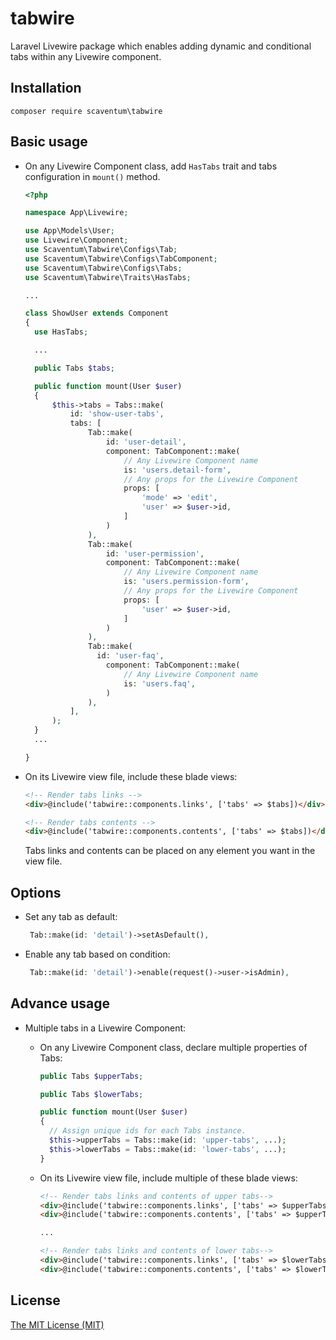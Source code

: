 # tabwire

Laravel Livewire package which enables adding dynamic and conditional tabs within any Livewire component.

## Installation

`composer require scaventum\tabwire`

## Basic usage

- On any Livewire Component class, add `HasTabs` trait and tabs configuration in `mount()` method.

  ```php
  <?php

  namespace App\Livewire;

  use App\Models\User;
  use Livewire\Component;
  use Scaventum\Tabwire\Configs\Tab;
  use Scaventum\Tabwire\Configs\TabComponent;
  use Scaventum\Tabwire\Configs\Tabs;
  use Scaventum\Tabwire\Traits\HasTabs;

  ...

  class ShowUser extends Component
  {
    use HasTabs;

    ...

    public Tabs $tabs;

    public function mount(User $user)
    {
        $this->tabs = Tabs::make(
            id: 'show-user-tabs',
            tabs: [
                Tab::make(
                    id: 'user-detail',
                    component: TabComponent::make(
                        // Any Livewire Component name
                        is: 'users.detail-form',
                        // Any props for the Livewire Component
                        props: [
                            'mode' => 'edit',
                            'user' => $user->id,
                        ]
                    )
                ),
                Tab::make(
                    id: 'user-permission',
                    component: TabComponent::make(
                        // Any Livewire Component name
                        is: 'users.permission-form',
                        // Any props for the Livewire Component
                        props: [
                            'user' => $user->id,
                        ]
                    )
                ),
                Tab::make(
                  id: 'user-faq',
                    component: TabComponent::make(
                        // Any Livewire Component name
                        is: 'users.faq',
                    )
                ),
            ],
        );
    }
    ...

  }
  ```

- On its Livewire view file, include these blade views:

  ```html
  <!-- Render tabs links -->
  <div>@include('tabwire::components.links', ['tabs' => $tabs])</div>

  <!-- Render tabs contents -->
  <div>@include('tabwire::components.contents', ['tabs' => $tabs])</div>
  ```

  Tabs links and contents can be placed on any element you want in the view file.

## Options

- Set any tab as default:

  ```php
   Tab::make(id: 'detail')->setAsDefault(),
  ```

- Enable any tab based on condition:
  ```php
   Tab::make(id: 'detail')->enable(request()->user->isAdmin),
  ```

## Advance usage

- Multiple tabs in a Livewire Component:

  - On any Livewire Component class, declare multiple properties of Tabs:

    ```php
    public Tabs $upperTabs;

    public Tabs $lowerTabs;

    public function mount(User $user)
    {
      // Assign unique ids for each Tabs instance.
      $this->upperTabs = Tabs::make(id: 'upper-tabs', ...);
      $this->lowerTabs = Tabs::make(id: 'lower-tabs', ...);
    }
    ```

  - On its Livewire view file, include multiple of these blade views:

    ```html
    <!-- Render tabs links and contents of upper tabs-->
    <div>@include('tabwire::components.links', ['tabs' => $upperTabs])</div>
    <div>@include('tabwire::components.contents', ['tabs' => $upperTabs])</div>

    ...

    <!-- Render tabs links and contents of lower tabs-->
    <div>@include('tabwire::components.links', ['tabs' => $lowerTabs])</div>
    <div>@include('tabwire::components.contents', ['tabs' => $lowerTabs])</div>
    ```

## License

[The MIT License (MIT)](/LICENSE)
